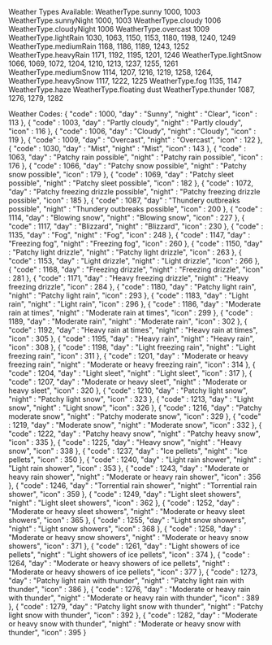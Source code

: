 Weather Types Available:
WeatherType.sunny
	1000, 1003
WeatherType.sunnyNight
	1000, 1003
WeatherType.cloudy
	1006
WeatherType.cloudyNight
	1006
WeatherType.overcast
	1009
WeatherType.lightRain
	1030, 
	1063, 
	1150, 
	1153, 
	1180, 
	1198, 
	1240, 
	1249
WeatherType.mediumRain
	1168, 
	1186, 
	1189, 
	1243, 
	1252
WeatherType.heavyRain
	1171, 
	1192, 
	1195, 
	1201, 
	1246
WeatherType.lightSnow
	1066, 
	1069, 
	1072, 
	1204, 
	1210, 
	1213, 
	1237, 
	1255, 
	1261
WeatherType.mediumSnow
	1114, 
	1207, 
	1216, 
	1219, 
	1258, 
	1264, 
WeatherType.heavySnow
	1117, 
	1222, 
	1225
WeatherType.fog
	1135, 
	1147
WeatherType.haze
WeatherType.floating dust
WeatherType.thunder
	1087, 
	1276,
	1279, 
	1282

Weather Codes:
	{
		"code" : 1000,
		"day" : "Sunny",
		"night" : "Clear",
		"icon" : 113
	},
	{
		"code" : 1003,
		"day" : "Partly cloudy",
		"night" : "Partly cloudy",
		"icon" : 116
	},
	{
		"code" : 1006,
		"day" : "Cloudy",
		"night" : "Cloudy",
		"icon" : 119
	},
	{
		"code" : 1009,
		"day" : "Overcast",
		"night" : "Overcast",
		"icon" : 122
	},
	{
		"code" : 1030,
		"day" : "Mist",
		"night" : "Mist",
		"icon" : 143
	},
	{
		"code" : 1063,
		"day" : "Patchy rain possible",
		"night" : "Patchy rain possible",
		"icon" : 176
	},
	{
		"code" : 1066,
		"day" : "Patchy snow possible",
		"night" : "Patchy snow possible",
		"icon" : 179
	},
	{
		"code" : 1069,
		"day" : "Patchy sleet possible",
		"night" : "Patchy sleet possible",
		"icon" : 182
	},
	{
		"code" : 1072,
		"day" : "Patchy freezing drizzle possible",
		"night" : "Patchy freezing drizzle possible",
		"icon" : 185
	},
	{
		"code" : 1087,
		"day" : "Thundery outbreaks possible",
		"night" : "Thundery outbreaks possible",
		"icon" : 200
	},
	{
		"code" : 1114,
		"day" : "Blowing snow",
		"night" : "Blowing snow",
		"icon" : 227
	},
	{
		"code" : 1117,
		"day" : "Blizzard",
		"night" : "Blizzard",
		"icon" : 230
	},
	{
		"code" : 1135,
		"day" : "Fog",
		"night" : "Fog",
		"icon" : 248
	},
	{
		"code" : 1147,
		"day" : "Freezing fog",
		"night" : "Freezing fog",
		"icon" : 260
	},
	{
		"code" : 1150,
		"day" : "Patchy light drizzle",
		"night" : "Patchy light drizzle",
		"icon" : 263
	},
	{
		"code" : 1153,
		"day" : "Light drizzle",
		"night" : "Light drizzle",
		"icon" : 266
	},
	{
		"code" : 1168,
		"day" : "Freezing drizzle",
		"night" : "Freezing drizzle",
		"icon" : 281
	},
	{
		"code" : 1171,
		"day" : "Heavy freezing drizzle",
		"night" : "Heavy freezing drizzle",
		"icon" : 284
	},
	{
		"code" : 1180,
		"day" : "Patchy light rain",
		"night" : "Patchy light rain",
		"icon" : 293
	},
	{
		"code" : 1183,
		"day" : "Light rain",
		"night" : "Light rain",
		"icon" : 296
	},
	{
		"code" : 1186,
		"day" : "Moderate rain at times",
		"night" : "Moderate rain at times",
		"icon" : 299
	},
	{
		"code" : 1189,
		"day" : "Moderate rain",
		"night" : "Moderate rain",
		"icon" : 302
	},
	{
		"code" : 1192,
		"day" : "Heavy rain at times",
		"night" : "Heavy rain at times",
		"icon" : 305
	},
	{
		"code" : 1195,
		"day" : "Heavy rain",
		"night" : "Heavy rain",
		"icon" : 308
	},
	{
		"code" : 1198,
		"day" : "Light freezing rain",
		"night" : "Light freezing rain",
		"icon" : 311
	},
	{
		"code" : 1201,
		"day" : "Moderate or heavy freezing rain",
		"night" : "Moderate or heavy freezing rain",
		"icon" : 314
	},
	{
		"code" : 1204,
		"day" : "Light sleet",
		"night" : "Light sleet",
		"icon" : 317
	},
	{
		"code" : 1207,
		"day" : "Moderate or heavy sleet",
		"night" : "Moderate or heavy sleet",
		"icon" : 320
	},
	{
		"code" : 1210,
		"day" : "Patchy light snow",
		"night" : "Patchy light snow",
		"icon" : 323
	},
	{
		"code" : 1213,
		"day" : "Light snow",
		"night" : "Light snow",
		"icon" : 326
	},
	{
		"code" : 1216,
		"day" : "Patchy moderate snow",
		"night" : "Patchy moderate snow",
		"icon" : 329
	},
	{
		"code" : 1219,
		"day" : "Moderate snow",
		"night" : "Moderate snow",
		"icon" : 332
	},
	{
		"code" : 1222,
		"day" : "Patchy heavy snow",
		"night" : "Patchy heavy snow",
		"icon" : 335
	},
	{
		"code" : 1225,
		"day" : "Heavy snow",
		"night" : "Heavy snow",
		"icon" : 338
	},
	{
		"code" : 1237,
		"day" : "Ice pellets",
		"night" : "Ice pellets",
		"icon" : 350
	},
	{
		"code" : 1240,
		"day" : "Light rain shower",
		"night" : "Light rain shower",
		"icon" : 353
	},
	{
		"code" : 1243,
		"day" : "Moderate or heavy rain shower",
		"night" : "Moderate or heavy rain shower",
		"icon" : 356
	},
	{
		"code" : 1246,
		"day" : "Torrential rain shower",
		"night" : "Torrential rain shower",
		"icon" : 359
	},
	{
		"code" : 1249,
		"day" : "Light sleet showers",
		"night" : "Light sleet showers",
		"icon" : 362
	},
	{
		"code" : 1252,
		"day" : "Moderate or heavy sleet showers",
		"night" : "Moderate or heavy sleet showers",
		"icon" : 365
	},
	{
		"code" : 1255,
		"day" : "Light snow showers",
		"night" : "Light snow showers",
		"icon" : 368
	},
	{
		"code" : 1258,
		"day" : "Moderate or heavy snow showers",
		"night" : "Moderate or heavy snow showers",
		"icon" : 371
	},
	{
		"code" : 1261,
		"day" : "Light showers of ice pellets",
		"night" : "Light showers of ice pellets",
		"icon" : 374
	},
	{
		"code" : 1264,
		"day" : "Moderate or heavy showers of ice pellets",
		"night" : "Moderate or heavy showers of ice pellets",
		"icon" : 377
	},
	{
		"code" : 1273,
		"day" : "Patchy light rain with thunder",
		"night" : "Patchy light rain with thunder",
		"icon" : 386
	},
	{
		"code" : 1276,
		"day" : "Moderate or heavy rain with thunder",
		"night" : "Moderate or heavy rain with thunder",
		"icon" : 389
	},
	{
		"code" : 1279,
		"day" : "Patchy light snow with thunder",
		"night" : "Patchy light snow with thunder",
		"icon" : 392
	},
	{
		"code" : 1282,
		"day" : "Moderate or heavy snow with thunder",
		"night" : "Moderate or heavy snow with thunder",
		"icon" : 395
	}
